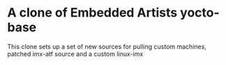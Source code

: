 # A clone of Embedded Artists yocto-base

This clone sets up a set of new sources for pulling custom machines, patched imx-atf source and a custom linux-imx
